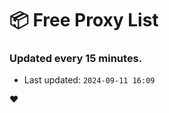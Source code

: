 # :package: Free Proxy List
### Updated every 15 minutes.

- Last updated: `2024-09-11 16:09`

:heart:
